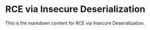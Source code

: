 # RCE via Insecure Deserialization

This is the markdown content for RCE via Insecure Deserialization.
